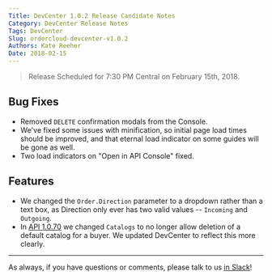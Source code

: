 ```yaml
---
Title: DevCenter 1.0.2 Release Candidate Notes
Category: DevCenter Release Notes
Tags: DevCenter
Slug: ordercloud-devcenter-v1.0.2
Authors: Kate Reeher
Date: 2018-02-15
---
```


> Release Scheduled for 7:30 PM Central on February 15th, 2018.

## Bug Fixes

- Removed `DELETE` confirmation modals from the Console.
- We've fixed some issues with minification, so initial page load times should be improved, and that eternal load indicator on some guides will be gone as well.
- Two load indicators on "Open in API Console" fixed.

## Features

- We changed the `Order.Direction` parameter to a dropdown rather than a text box, as Direction only ever has two valid values -- `Incoming` and `Outgoing`.
- In [API 1.0.70]({filename}../API-ReleaseNotes/v1.0.70.md) we changed `Catalogs` to no longer allow deletion of a default catalog for a buyer. We updated DevCenter to reflect this more clearly.

---

As always, if you have questions or comments, please talk to us [in Slack](https://ordercloudapi.slack.com)! 